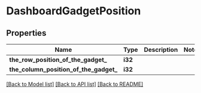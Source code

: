 # DashboardGadgetPosition

## Properties

Name | Type | Description | Notes
------------ | ------------- | ------------- | -------------
**the_row_position_of_the_gadget_** | **i32** |  | 
**the_column_position_of_the_gadget_** | **i32** |  | 

[[Back to Model list]](../README.md#documentation-for-models) [[Back to API list]](../README.md#documentation-for-api-endpoints) [[Back to README]](../README.md)



